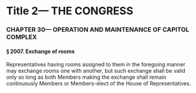 
# Title 2— THE CONGRESS
### CHAPTER 30— OPERATION AND MAINTENANCE OF CAPITOL COMPLEX
#### § 2007. Exchange of rooms

Representatives having rooms assigned to them in the foregoing manner may exchange rooms one with another, but such exchange shall be valid only so long as both Members making the exchange shall remain continuously Members or Members-elect of the House of Representatives.
